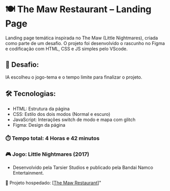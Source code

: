 # 🍽️ The Maw Restaurant – Landing Page

Landing page temática inspirada no The Maw (Little Nightmares), criada como parte de um desafio. O projeto foi desenvolvido o rascunho no Figma e codificação com HTML, CSS e JS simples pelo VScode.

## 📌 Desafio:
IA escolheu o jogo-tema e o tempo limite para finalizar o projeto.

## 🛠️ Tecnologias:
- HTML: Estrutura da página
- CSS: Estilo dos dois modos (Normal e escuro)
- JavaScript: Interações switch de modo e mapa com glitch
- Figma: Design da página

### ⏱️ Tempo total: 4 Horas e 42 minutos
### 🎮 Jogo: Little Nightmares (2017) 
- Desenvolvido pela Tarsier Studios e publicado pela Bandai Namco Entertainment.

🔗 Projeto hospedado: [[The Maw Restaurant](https://the-maw-restaurant.vercel.app)]"
